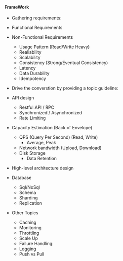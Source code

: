#### FrameWork

- Gathering requirements:
 - Functional Requirements

 - Non-Functional Requirements
 	- Usage Pattern (Read/Write Heavy)
 	- Realiability
 	- Scalability
 	- Consistency (Strong/Eventual Consistency)
 	- Latency
 	- Data Durability
 	- Idempotency

- Drive the converstion by providing a topic guideline:

 - API design
   - Restful API / RPC
   - Synchronized / Asynchronized
   - Rate Limiting

 - Capacity Estimation (Back of Envelope)
   - QPS (Query Per Second) (Read, Write)
   	 - Average, Peak
   - Network bandwidth (Upload, Download)
   - Disk Storage
     - Data Retention

 - High-level architecture design

 - Database
   - Sql/NoSql
   - Schema
   - Sharding
   - Replication

 - Other Topics
   - Caching
   - Monitoring
   - Throttling
   - Scale Up
   - Failure Handling
   - Logging
   - Push vs Pull
